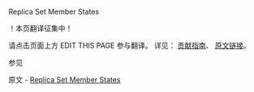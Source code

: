  Replica Set Member States

 ！本页翻译征集中！

请点击页面上方 EDIT THIS PAGE 参与翻译。
详见：
[贡献指南]( https://github.com/JinMuInfo/MongoDB-Manual-zh/blob/master/CONTRIBUTING.md )、
[原文链接](  https://docs.mongodb.com/manual/reference/replica-states/  )。

 参见

原文 - [Replica Set Member States]( https://docs.mongodb.com/manual/reference/replica-states/ )

